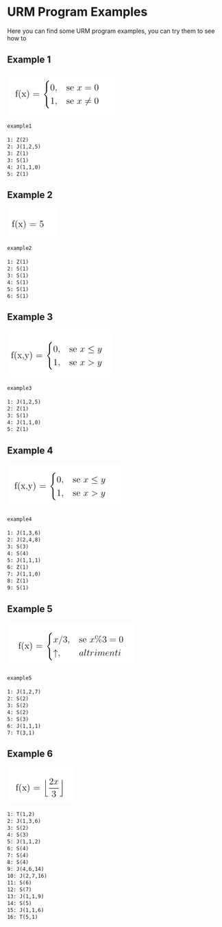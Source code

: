 # URM Program Examples
Here you can find some URM program examples, you can try them to see how to

## Example 1
![example1](./example1.png)

```
example1

1: Z(2)
2: J(1,2,5)
3: Z(1)
3: S(1)
4: J(1,1,0)
5: Z(1)
```

## Example 2
![example2](./example2.png)

```
example2

1: Z(1)
2: S(1)
3: S(1)
4: S(1)
5: S(1)
6: S(1)
```

## Example 3
![example3](./example3.png)

```
example3

1: J(1,2,5)
2: Z(1)
3: S(1)
4: J(1,1,0)
5: Z(1)
```

## Example 4
![example4](./example4.png)

```
example4

1: J(1,3,6)
2: J(2,4,8)
3: S(3)
4: S(4)
5: J(1,1,1)
6: Z(1)
7: J(1,1,0)
8: Z(1)
9: S(1)
```

## Example 5
![example5](./example5.png)

```
example5

1: J(1,2,7)
2: S(2)
3: S(2)
4: S(2)
5: S(3)
6: J(1,1,1)
7: T(3,1)
```

## Example 6
![example6](./example6.png)

```
1: T(1,2)
2: J(1,3,6)
3: S(2)
4: S(3)
5: J(1,1,2)
6: S(4)
7: S(4)
8: S(4)
9: J(4,6,14)
10: J(2,7,16)
11: S(6)
12: S(7)
13: J(1,1,9)
14: S(5)
15: J(1,1,6)
16: T(5,1)
```
